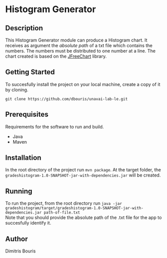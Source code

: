 # Histogram Generator
## Description

This Histogram Generator module can produce a Histogram chart. It receives as argument the *absolute path* of a txt file which contains the numbers. The numbers must be distributed to one number at a line. The chart created is based on the [JFreeChart](https://www.jfree.org/jfreechart/) library.

## Getting Started
To succesfully install the project on your local machine, create a copy of it by cloning.

`git clone https://github.com/dbouris/unavai-lab-le.git`

## Prerequisites
Requirements for the software to run and build.
- Java
- Maven

## Installation
In the root directory of the project run `mvn package`. At the target folder, the `gradeshistogram-1.0-SNAPSHOT-jar-with-dependencies.jar` will be created.

## Running
To run the project, from the root directory run `java -jar gradeshistogram/target/gradeshistogram-1.0-SNAPSHOT-jar-with-dependencies.jar path-of-file.txt`
<br>
Note that you should provide the absolute path of the .txt file for the app to succesfully identify it. 

## Author
Dimitris Bouris